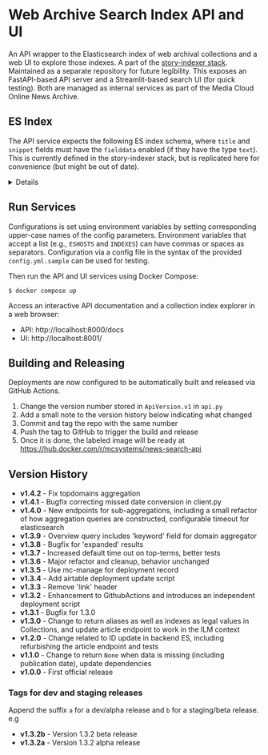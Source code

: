 Web Archive Search Index API and UI
===================================

An API wrapper to the Elasticsearch index of web archival collections and a web UI to explore those
indexes. A part of the [story-indexer stack](https://github.com/mediacloud/story-indexer). Maintained as a
separate repository for future legibility.  This exposes an FastAPI-based API server and a Streamlit-based
search UI (for quick testing). Both are managed as internal services as part of the Media Cloud Online News
Archive.

## ES Index

The API service expects the following ES index schema, where `title` and `snippet` fields must have
the `fielddata` enabled (if they have the type `text`). This is currently defined in the story-indexer
stack, but is replicated here for convenience (but might be out of date).
<details>

```json
{
    "properties": {
        "original_url": {"type": "keyword"},
        "url": {"type": "keyword"},
        "normalized_url": {"type": "keyword"},
        "canonical_domain": {"type": "keyword"},
        "publication_date": {"type": "date", "ignore_malformed": true},
        "language": {"type": "text", "fields": {"keyword": {"type": "keyword"}}},
        "full_language": {"type": "keyword"},
        "text_extraction": {"type": "keyword"},
        "article_title": {
            "type": "text",
            "fields": {"keyword": {"type": "keyword"}}
        },
        "normalized_article_title": {
            "type": "text",
            "fields": {"keyword": {"type": "keyword"}}
        },
        "text_content": {"type": "text", "fields": {"keyword": {"type": "keyword"}}}
    }
}
```

</details>

## Run Services

Configurations is set using environment variables by setting corresponding upper-case names of the
config parameters. Environment variables that accept a list (e.g., `ESHOSTS` and `INDEXES`) can have
commas or spaces as separators. Configuration via a config file in the syntax of the provided
`config.yml.sample` can be used for testing.

Then run the API and UI services using Docker Compose:

```
$ docker compose up
```

Access an interactive API documentation and a collection index explorer in a web browser:

- API: http://localhost:8000/docs
- UI: http://localhost:8001/

## Building and Releasing

Deployments are now configured to be automatically built and released via GitHub Actions.

1. Change the version number stored in `ApiVersion.v1` in `api.py`
2. Add a small note to the version history below indicating what changed
3. Commit and tag the repo with the same number
4. Push the tag to GitHub to trigger the build and release
5. Once it is done, the labeled image will be ready at https://hub.docker.com/r/mcsystems/news-search-api

## Version History
* __v1.4.2__ - Fix topdomains aggregation
* __v1.4.1__ - Bugfix correcting missed date conversion in client.py
* __v1.4.0__ - New endpoints for sub-aggregations, including a small refactor of how aggregation queries are constructed, configurable timeout for elasticsearch
* __v1.3.9__ - Overview query includes 'keyword' field for domain aggregator
* __v1.3.8__ - Bugfix for 'expanded' results
* __v1.3.7__ - Increased default time out on top-terms, better tests
* __v1.3.6__ - Major refactor and cleanup, behavior unchanged
* __v1.3.5__ - Use mc-manage for deployment record
* __v1.3.4__ - Add airtable deployment update script
* __v1.3.3__ - Remove 'link' header
* __v1.3.2__ - Enhancement to GithubActions and introduces an independent deployment script
* __v1.3.1__ - Bugfix for 1.3.0
* __v1.3.0__ - Change to return aliases as well as indexes as legal values in Collections, and update article endpoint to work in the ILM context
* __v1.2.0__ - Change related to ID update in backend ES, including refurbishing the article endpoint and tests
* __v1.1.0__ - Change to return `None` when data is missing (including publication date), update dependencies
* __v1.0.0__ - First official release

### Tags for dev and staging releases

Append the suffix `a` for a dev/alpha release and `b` for a staging/beta release.
e.g

* __v1.3.2b__ - Version 1.3.2 beta release
* __v1.3.2a__ - Version 1.3.2 alpha release
